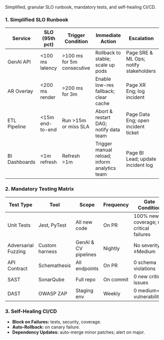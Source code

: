 Simplified, granular SLO runbook, mandatory tests, and self-healing CI/CD.

### 1. Simplified SLO Runbook

| Service       | SLO (95th pct)  | Trigger Condition          | Immediate Action                             | Escalation                             |
| ------------- | --------------- | -------------------------- | -------------------------------------------- | -------------------------------------- |
| GenAI API     | <100 ms latency | >100 ms for 5m consecutive | Rollback to stable; scale up pods            | Page SRE & ML Ops; notify stakeholders |
| AR Overlay    | <200 ms render  | >200 ms for 3m             | Enable low-res fallback; clear cache         | Page XR Eng; log incident              |
| ETL Pipeline  | <15m end-to-end | Run >15m or miss SLA       | Abort & restart DAG; notify data team        | Page Data Eng; open incident ticket    |
| BI Dashboards | <1m refresh     | Refresh >1m                | Trigger manual reload; inform analytics team | Page BI Lead; update incident log      |

### 2. Mandatory Testing Matrix

| Test Type           | Tool           | Scope                | Frequency | Gate Condition                          |
| ------------------- | -------------- | -------------------- | --------- | --------------------------------------- |
| Unit Tests          | Jest, PyTest   | All new code         | On PR     | 100% new coverage; no critical failures |
| Adversarial Fuzzing | Custom harness | GenAI & CV pipelines | Nightly   | No severity ≥Medium                     |
| API Contract        | Schemathesis   | All endpoints        | On PR     | 0 schema violations                     |
| SAST                | SonarQube      | Full repo            | On commit | 0 new critical issues                   |
| DAST                | OWASP ZAP      | Staging env          | Weekly    | 0 medium+ vulnerabilities               |

### 3. Self-Healing CI/CD

* **Block on Failures:** tests, security, coverage.
* **Auto-Rollback:** on canary failure.
* **Dependency Updates:** auto-merge minor patches; alert on major.
